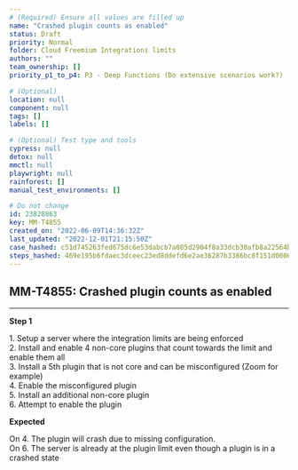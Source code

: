 ```yaml
---
# (Required) Ensure all values are filled up
name: "Crashed plugin counts as enabled"
status: Draft
priority: Normal
folder: Cloud Freemium Integrations limits
authors: ""
team_ownership: []
priority_p1_to_p4: P3 - Deep Functions (Do extensive scenarios work?)

# (Optional)
location: null
component: null
tags: []
labels: []

# (Optional) Test type and tools
cypress: null
detox: null
mmctl: null
playwright: null
rainforest: []
manual_test_environments: []

# Do not change
id: 23828863
key: MM-T4855
created_on: "2022-06-09T14:36:32Z"
last_updated: "2022-12-01T21:15:50Z"
case_hashed: c51d745263fed675dc6e53dabcb7a085d2904f8a33dcb30afb8a22564b376afd5721d6ab5cb70404d9359be8089601e0
steps_hashed: 469e195b6fdaec3dceec23ed8ddefd6e2ae36287b3386bc8f151d0006e9499cd037252c158ada37642659dbf31952021
---
```


<!-- (Auto-generated) Based on frontmatter's "key" and "name" -->

## MM-T4855: Crashed plugin counts as enabled

---

**Step 1**

1\. Setup a server where the integration limits are being enforced\
2\. Install and enable 4 non-core plugins that count towards the limit and enable them all\
3\. Install a 5th plugin that is not core and can be misconfigured (Zoom for example)\
4\. Enable the misconfigured plugin\
5\. Install an additional non-core plugin\
6\. Attempt to enable the plugin

**Expected**

On 4. The plugin will crash due to missing configuration.\
On 6. The server is already at the plugin limit even though a plugin is in a crashed state
